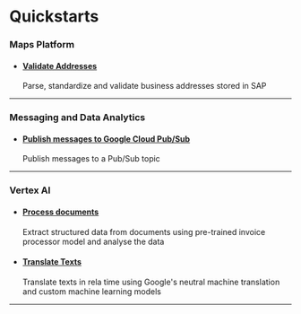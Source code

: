 # Quickstarts

### Maps Platform
* #### [Validate Addresses](qs_validate_address.md)
  Parse, standardize and validate business addresses stored in SAP

***
### Messaging and Data Analytics
* #### [Publish messages to Google Cloud Pub/Sub](qs_publish_messages.md)
    Publish messages to a Pub/Sub topic

***
### Vertex AI
* #### [Process documents](qs_process_documents.md)
    Extract structured data from documents using pre-trained invoice processor model and analyse the data

* #### [Translate Texts](qs_translate_texts.md)
    Translate texts in rela time using Google's neutral machine translation and custom machine learning models
***
